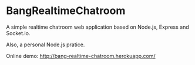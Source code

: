 # BangRealtimeChatroom

A simple realtime chatroom web application based on Node.js, Express and Socket.io.

Also, a personal Node.js pratice.

Online demo: http://bang-realtime-chatroom.herokuapp.com/
